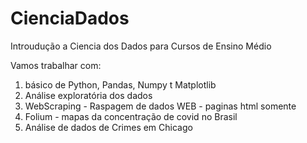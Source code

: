 # CienciaDados
Introudução a Ciencia dos Dados para Cursos de Ensino Médio

Vamos trabalhar com:
1) básico de Python, Pandas, Numpy t Matplotlib
2) Análise exploratória dos dados
3) WebScraping - Raspagem de dados WEB - paginas html somente
4) Folium - mapas da concentração de covid no Brasil
5) Análise de dados de Crimes em Chicago
